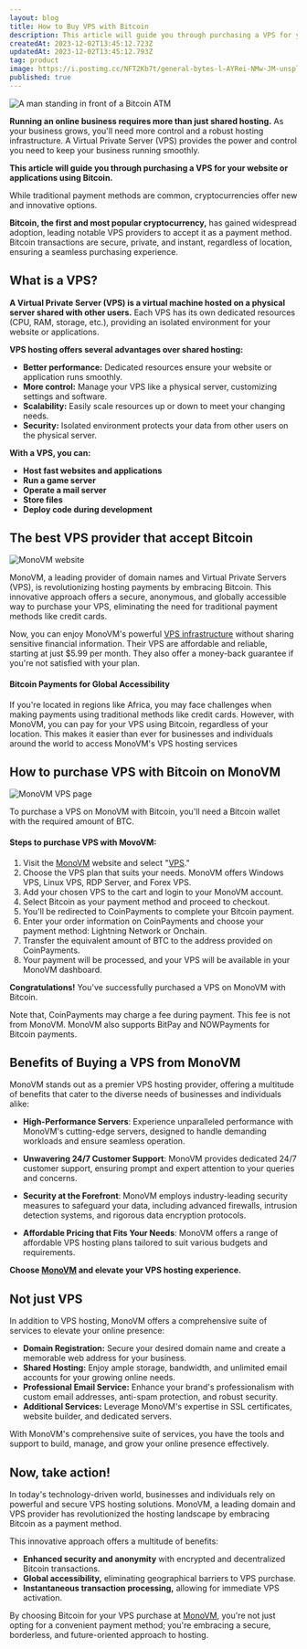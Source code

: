 ```yaml
---
layout: blog
title: How to Buy VPS with Bitcoin
description: This article will guide you through purchasing a VPS for your website or applications using Bitcoin. A Virtual Private Server (VPS) is a virtual machine hosted on a physical server shared with other users.
createdAt: 2023-12-02T13:45:12.723Z
updatedAt: 2023-12-02T13:45:12.793Z
tag: product
image: https://i.postimg.cc/NFT2Kb7t/general-bytes-l-AYRei-NMw-JM-unsplash-1.jpg
published: true
---
```


![A man standing in front of a Bitcoin ATM](https://i.postimg.cc/NFT2Kb7t/general-bytes-l-AYRei-NMw-JM-unsplash-1.jpg)

**Running an online business requires more than just shared hosting.** As your business grows, you'll need more control and a robust hosting infrastructure. A Virtual Private Server (VPS) provides the power and control you need to keep your business running smoothly.

**This article will guide you through purchasing a VPS for your website or applications using Bitcoin.**

While traditional payment methods are common, cryptocurrencies offer new and innovative options.

**Bitcoin, the first and most popular cryptocurrency,** has gained widespread adoption, leading notable VPS providers to accept it as a payment method. Bitcoin transactions are secure, private, and instant, regardless of location, ensuring a seamless purchasing experience.
  
## What is a VPS?  
**A Virtual Private Server (VPS) is a virtual machine hosted on a physical server shared with other users.** Each VPS has its own dedicated resources (CPU, RAM, storage, etc.), providing an isolated environment for your website or applications.

**VPS hosting offers several advantages over shared hosting:**
-   **Better performance:** Dedicated resources ensure your website or application runs smoothly.
-   **More control:** Manage your VPS like a physical server, customizing settings and software.
-   **Scalability:** Easily scale resources up or down to meet your changing needs.
-   **Security:** Isolated environment protects your data from other users on the physical server.

**With a VPS, you can:**
-   **Host fast websites and applications**
-   **Run a game server**
-   **Operate a mail server**
-   **Store files**
-   **Deploy code during development**
  
## The best VPS provider that accept Bitcoin
![MonoVM website](https://i.postimg.cc/K8zkLn2d/image.png)  

MonoVM, a leading provider of domain names and Virtual Private Servers (VPS), is revolutionizing hosting payments by embracing Bitcoin. This innovative approach offers a secure, anonymous, and globally accessible way to purchase your VPS, eliminating the need for traditional payment methods like credit cards.

Now, you can enjoy MonoVM's powerful [VPS infrastructure](https://movovm.com/vps-sever/) without sharing sensitive financial information. Their VPS are affordable and reliable, starting at just $5.99 per month. They also offer a money-back guarantee if you're not satisfied with your plan.

#### Bitcoin Payments for Global Accessibility
If you're located in regions like Africa, you may face challenges when making payments using traditional methods like credit cards. However, with MonoVM, you can pay for your VPS using Bitcoin, regardless of your location. This makes it easier than ever for businesses and individuals around the world to access MonoVM's VPS hosting services
  
## How to purchase VPS with Bitcoin on MonoVM  
![MonoVM VPS page](https://i.postimg.cc/5thyBKJx/image.png)

To purchase a VPS on MonoVM with Bitcoin, you'll need a Bitcoin wallet with the required amount of BTC.

#### Steps to purchase VPS with MovoVM:  
1.  Visit the [MonoVM](https://monovm.com) website and select "[VPS](https://monovm.com/vps-server/)."
2.  Choose the VPS plan that suits your needs. MonoVM offers Windows VPS, Linux VPS, RDP Server, and Forex VPS.
3.  Add your chosen VPS to the cart and login to your MonoVM account.
4.  Select Bitcoin as your payment method and proceed to checkout.
5.  You'll be redirected to CoinPayments to complete your Bitcoin payment.
6.  Enter your order information on CoinPayments and choose your payment method: Lightning Network or Onchain.
7.  Transfer the equivalent amount of BTC to the address provided on CoinPayments.
8.  Your payment will be processed, and your VPS will be available in your MonoVM dashboard.
  
**Congratulations!** You've successfully purchased a VPS on MonoVM with Bitcoin.

Note that, CoinPayments may charge a fee during payment. This fee is not from MonoVM.  MonoVM also supports BitPay and NOWPayments for Bitcoin payments.   
 
## Benefits of Buying a VPS from MonoVM  
MonoVM stands out as a premier VPS hosting provider, offering a multitude of benefits that cater to the diverse needs of businesses and individuals alike:  
  
 - **High-Performance Servers**: Experience unparalleled performance with MonoVM's cutting-edge servers, designed to handle demanding workloads and ensure seamless operation.
  
 - **Unwavering 24/7 Customer Support**: MonoVM provides dedicated 24/7 customer support, ensuring prompt and expert attention to your queries and concerns. 
  
 - **Security at the Forefront**:  MonoVM employs industry-leading security measures to safeguard your data, including advanced firewalls, intrusion detection systems, and rigorous data encryption protocols.  
  
 - **Affordable Pricing that Fits Your Needs**: MonoVM offers a range of affordable VPS hosting plans tailored to suit various budgets and requirements. 

**Choose [MonoVM](https://monovm.com/vps-server/) and elevate your VPS hosting experience.**
  
## Not just VPS  
In addition to VPS hosting, MonoVM offers a comprehensive suite of services to elevate your online presence:
  
-   **Domain Registration:** Secure your desired domain name and create a memorable web address for your business.
-   **Shared Hosting:** Enjoy ample storage, bandwidth, and unlimited email accounts for your growing online needs.    
-   **Professional Email Service:** Enhance your brand's professionalism with custom email addresses, anti-spam protection, and robust security.
-   **Additional Services:** Leverage MonoVM's expertise in SSL certificates, website builder, and dedicated servers.  
  
With MonoVM's comprehensive suite of services, you have the tools and support to build, manage, and grow your online presence effectively.

## Now, take action!
In today's technology-driven world, businesses and individuals rely on powerful and secure VPS hosting solutions. MonoVM, a leading domain and VPS provider has revolutionized the hosting landscape by embracing Bitcoin as a payment method.

This innovative approach offers a multitude of benefits:

-   **Enhanced security and anonymity** with encrypted and decentralized Bitcoin transactions.
-   **Global accessibility,** eliminating geographical barriers to VPS purchase.
-   **Instantaneous transaction processing,** allowing for immediate VPS activation.

By choosing Bitcoin for your VPS purchase at [MonoVM](https://monovm.com/buy-vps-with-bitcoin/), you're not just opting for a convenient payment method; you're embracing a secure, borderless, and future-oriented approach to hosting.
